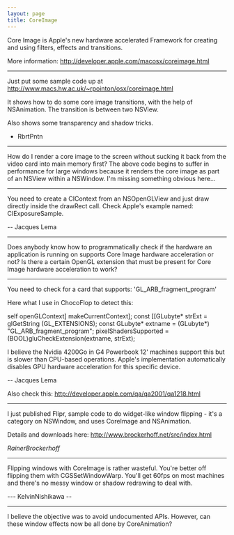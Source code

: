```yaml
---
layout: page
title: CoreImage
---
```


Core Image is Apple's new hardware accelerated Framework for creating and using filters, effects and transitions.

More information:
http://developer.apple.com/macosx/coreimage.html

----

Just put some sample code up at http://www.macs.hw.ac.uk/~rpointon/osx/coreimage.html

It shows how to do some core image transitions, with the help of NSAnimation. The transition is between two NSView.

Also shows some transparency and shadow tricks.

- RbrtPntn

----

How do I render a core image to the screen without sucking it back from the video card into main memory first?  The above code begins
to suffer in performance for large windows because it renders the core image as part of an NSView within a NSWindow. I'm missing
something obvious here...

----

You need to create a CIContext from an NSOpenGLView and just draw directly inside the drawRect call. Check Apple's example named: CIExposureSample.

-- Jacques Lema

----

Does anybody know how to programmatically check if the hardware an application is running on supports Core Image hardware acceleration or not? Is there a certain OpenGL extension that must be present for Core Image hardware acceleration to work?

----

You need to check for a card that supports: 'GL_ARB_fragment_program'

Here what I use in ChocoFlop to detect this:

    
self openGLContext] makeCurrentContext];
const [[GLubyte* strExt = glGetString (GL_EXTENSIONS);
const GLubyte* extname = (GLubyte*) "GL_ARB_fragment_program";
pixelShadersSupported  = (BOOL)gluCheckExtension(extname, strExt);


I believe the Nvidia 4200Go in G4 Powerbook 12' machines support this but is slower than CPU-based operations. Apple's implementation automatically disables GPU hardware acceleration for this specific device.

-- Jacques Lema

Also check this: http://developer.apple.com/qa/qa2001/qa1218.html

----

I just published Flipr, sample code to do widget-like window flipping - it's a category on NSWindow, and uses CoreImage and NSAnimation.

Details and downloads here: http://www.brockerhoff.net/src/index.html

*RainerBrockerhoff*

----
Flipping windows with CoreImage is rather wasteful. You're better off flipping them with CGSSetWindowWarp. You'll get 60fps on most machines and there's no messy window or shadow redrawing to deal with.

--- KelvinNishikawa --

----
I believe the objective was to avoid undocumented APIs.  However, can these window effects now be all done by CoreAnimation?

